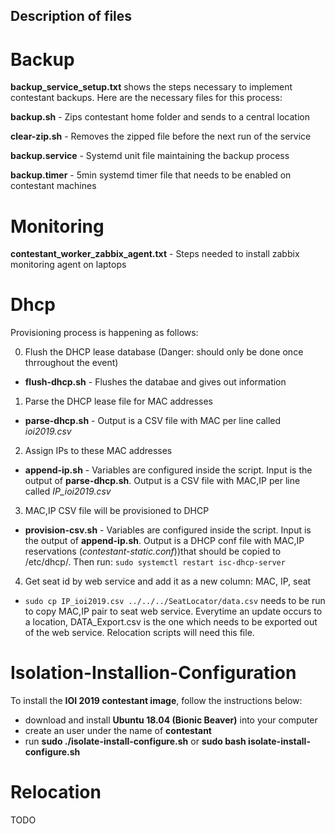 ## Description of files

# Backup
**backup_service_setup.txt** shows the steps necessary to implement contestant backups. Here are the necessary files for this process:

**backup.sh** - Zips contestant home folder and sends to a central location

**clear-zip.sh** - Removes the zipped file before the next run of the service

**backup.service** - Systemd unit file maintaining the backup process

**backup.timer** - 5min systemd timer file that needs to be enabled on contestant machines

# Monitoring
**contestant_worker_zabbix_agent.txt** - Steps needed to install zabbix monitoring agent on laptops

# Dhcp
Provisioning process is happening as follows:

0. Flush the DHCP lease database (Danger: should only be done once thrroughout the event)
* **flush-dhcp.sh** - Flushes the databae and gives out information
1. Parse the DHCP lease file for MAC addresses
* **parse-dhcp.sh** - Output is a CSV file with MAC per line called *ioi2019.csv*
2. Assign IPs to these MAC addresses
* **append-ip.sh** - Variables are configured inside the script. Input is the output of **parse-dhcp.sh**. Output is a CSV file with MAC,IP per line called *IP_ioi2019.csv*
3. MAC,IP CSV file will be provisioned to DHCP
* **provision-csv.sh** - Variables are configured inside the script. Input is the output of **append-ip.sh**. Output is a DHCP conf file with MAC,IP reservations (*contestant-static.conf*))that should be copied to /etc/dhcp/. Then run: `sudo systemctl restart isc-dhcp-server`
4. Get seat id by web service and add it as a new column: MAC, IP, seat
* `sudo cp IP_ioi2019.csv ../../../SeatLocator/data.csv` needs to be run to copy MAC,IP pair to seat web service. Everytime an update occurs to a location, DATA_Export.csv is the one which needs to be exported out of the web service. Relocation scripts will need this file.

# Isolation-Installion-Configuration
To install the **IOI 2019 contestant image**, follow the instructions below:
* download and install **Ubuntu 18.04 (Bionic Beaver)** into your computer
* create an user under the name of **contestant**
* run **sudo ./isolate-install-configure.sh** or **sudo bash isolate-install-configure.sh**

# Relocation

TODO

